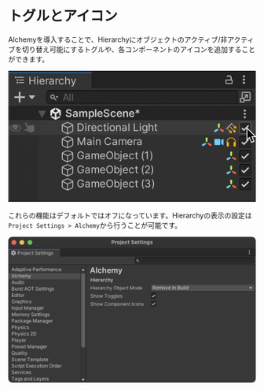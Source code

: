# トグルとアイコン

Alchemyを導入することで、Hierarchyにオブジェクトのアクティブ/非アクティブを切り替え可能にするトグルや、各コンポーネントのアイコンを追加することができます。

![gif](../../images/gif-hierarchy-toggle.gif)

これらの機能はデフォルトではオフになっています。Hierarchyの表示の設定は`Project Settings > Alchemy`から行うことが可能です。

![img](../../images/img-project-settings.png)
